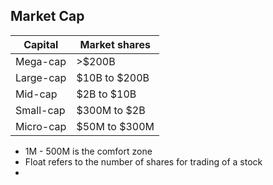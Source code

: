 
## Market Cap
|Capital|Market shares|
|--|--|
| Mega-cap | >$200B|
| Large-cap | $10B to $200B|
| Mid-cap | $2B to $10B|
| Small-cap | $300M to $2B|
| Micro-cap | $50M to $300M|

* 1M - 500M is the comfort zone
* Float refers to the number of shares for trading of a stock
* 
<!--stackedit_data:
eyJoaXN0b3J5IjpbNDcwMjI3MDM4LC0yMDg4NzQ2NjEyXX0=
-->